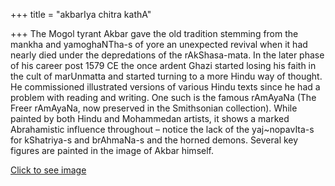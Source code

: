+++
title = "akbarIya chitra kathA"

+++
The Mogol tyrant Akbar gave the old tradition stemming from the mankha
and yamoghaNTha-s of yore an unexpected revival when it had nearly died
under the depredations of the rAkShasa-mata. In the later phase of his
career post 1579 CE the once ardent Ghazi started losing his faith in
the cult of marUnmatta and started turning to a more Hindu way of
thought. He commissioned illustrated versions of various Hindu texts
since he had a problem with reading and writing. One such is the famous
rAmAyaNa (The Freer rAmAyaNa, now preserved in the Smithsonian
collection). While painted by both Hindu and Mohammedan artists, it
shows a marked Abrahamistic influence throughout – notice the lack of
the yaj\~nopavIta-s for kShatriya-s and brAhmaNa-s and the horned
demons. Several key figures are painted in the image of Akbar himself.

[Click to see image](https://photos.app.goo.gl/MecJ3FmjpEQRT1d27)
